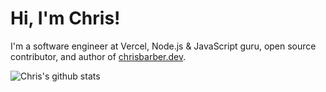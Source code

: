 # Hi, I'm Chris!

I'm a software engineer at Vercel, Node.js & JavaScript guru, open source contributor, and author of <a href="https://chrisbarber.dev">chrisbarber.dev</a>.

![Chris's github stats](https://github-readme-stats.vercel.app/api?username=cb1kenobi&show_icons=true&hide_title=true)
